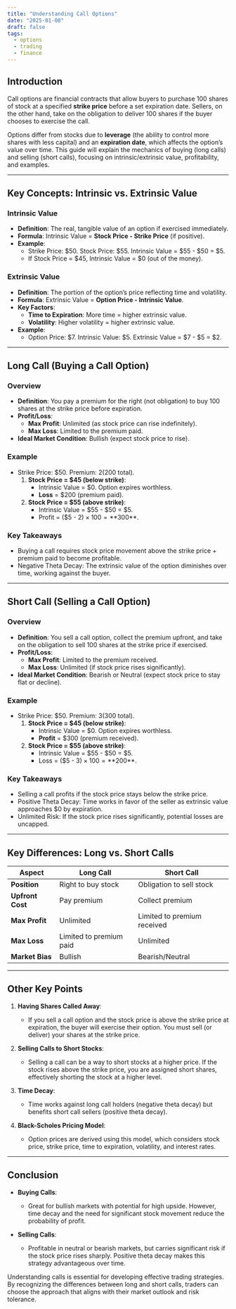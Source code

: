 ```yaml
---
title: "Understanding Call Options"
date: "2025-01-08"
draft: false
tags:
  - options
  - trading
  - finance
---
```


## Introduction

Call options are financial contracts that allow buyers to purchase 100 shares of stock at a specified **strike price** before a set expiration date. Sellers, on the other hand, take on the obligation to deliver 100 shares if the buyer chooses to exercise the call.

Options differ from stocks due to **leverage** (the ability to control more shares with less capital) and an **expiration date**, which affects the option’s value over time. This guide will explain the mechanics of buying (long calls) and selling (short calls), focusing on intrinsic/extrinsic value, profitability, and examples.

---

## Key Concepts: Intrinsic vs. Extrinsic Value

### **Intrinsic Value**
- **Definition**: The real, tangible value of an option if exercised immediately.
- **Formula**: Intrinsic Value = **Stock Price - Strike Price** (if positive).
- **Example**: 
  - Strike Price: $50. Stock Price: $55. Intrinsic Value = $55 - $50 = $5.
  - If Stock Price = $45, Intrinsic Value = $0 (out of the money).

### **Extrinsic Value**
- **Definition**: The portion of the option’s price reflecting time and volatility.
- **Formula**: Extrinsic Value = **Option Price - Intrinsic Value**.
- **Key Factors**:
  - **Time to Expiration**: More time = higher extrinsic value.
  - **Volatility**: Higher volatility = higher extrinsic value.
- **Example**:
  - Option Price: $7. Intrinsic Value: $5. Extrinsic Value = $7 - $5 = $2.

---

## Long Call (Buying a Call Option)

### **Overview**
- **Definition**: You pay a premium for the right (not obligation) to buy 100 shares at the strike price before expiration.
- **Profit/Loss**:
  - **Max Profit**: Unlimited (as stock price can rise indefinitely).
  - **Max Loss**: Limited to the premium paid.
- **Ideal Market Condition**: Bullish (expect stock price to rise).

### **Example**
- Strike Price: $50. Premium: $2 ($200 total). 
  1. **Stock Price = $45 (below strike)**:
     - Intrinsic Value = $0. Option expires worthless.
     - **Loss** = $200 (premium paid).
  2. **Stock Price = $55 (above strike)**:
     - Intrinsic Value = $55 - $50 = $5. 
     - Profit = ($5 - $2) × 100 = **$300**.

### **Key Takeaways**
- Buying a call requires stock price movement above the strike price + premium paid to become profitable.
- Negative Theta Decay: The extrinsic value of the option diminishes over time, working against the buyer.

---

## Short Call (Selling a Call Option)

### **Overview**
- **Definition**: You sell a call option, collect the premium upfront, and take on the obligation to sell 100 shares at the strike price if exercised.
- **Profit/Loss**:
  - **Max Profit**: Limited to the premium received.
  - **Max Loss**: Unlimited (if stock price rises significantly).
- **Ideal Market Condition**: Bearish or Neutral (expect stock price to stay flat or decline).

### **Example**
- Strike Price: $50. Premium: $3 ($300 total).
  1. **Stock Price = $45 (below strike)**:
     - Intrinsic Value = $0. Option expires worthless.
     - **Profit** = $300 (premium received).
  2. **Stock Price = $55 (above strike)**:
     - Intrinsic Value = $55 - $50 = $5. 
     - Loss = ($5 - $3) × 100 = **$200**.

### **Key Takeaways**
- Selling a call profits if the stock price stays below the strike price.
- Positive Theta Decay: Time works in favor of the seller as extrinsic value approaches $0 by expiration.
- Unlimited Risk: If the stock price rises significantly, potential losses are uncapped.

---

## Key Differences: Long vs. Short Calls

| **Aspect**            | **Long Call**                       | **Short Call**                       |
|-----------------------|-------------------------------------|-------------------------------------|
| **Position**          | Right to buy stock                 | Obligation to sell stock            |
| **Upfront Cost**      | Pay premium                        | Collect premium                     |
| **Max Profit**        | Unlimited                          | Limited to premium received         |
| **Max Loss**          | Limited to premium paid            | Unlimited                           |
| **Market Bias**       | Bullish                            | Bearish/Neutral                     |

---

## Other Key Points

1. **Having Shares Called Away**:
   - If you sell a call option and the stock price is above the strike price at expiration, the buyer will exercise their option. You must sell (or deliver) your shares at the strike price.

2. **Selling Calls to Short Stocks**:
   - Selling a call can be a way to short stocks at a higher price. If the stock rises above the strike price, you are assigned short shares, effectively shorting the stock at a higher level.

3. **Time Decay**:
   - Time works against long call holders (negative theta decay) but benefits short call sellers (positive theta decay).

4. **Black-Scholes Pricing Model**:
   - Option prices are derived using this model, which considers stock price, strike price, time to expiration, volatility, and interest rates.

---

## Conclusion

- **Buying Calls**:
  - Great for bullish markets with potential for high upside. However, time decay and the need for significant stock movement reduce the probability of profit.

- **Selling Calls**:
  - Profitable in neutral or bearish markets, but carries significant risk if the stock price rises sharply. Positive theta decay makes this strategy advantageous over time.

Understanding calls is essential for developing effective trading strategies. By recognizing the differences between long and short calls, traders can choose the approach that aligns with their market outlook and risk tolerance.
